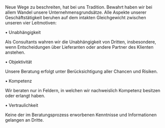 ﻿Neue Wege zu beschreiten, hat bei uns Tradition. Bewahrt haben wir bei allem Wandel unsere Unternehmensgrundsätze. Alle Aspekte unserer Geschäftstätigkeit beruhen auf dem intakten Gleichgewicht zwischen unseren vier Leitmotiven:

• Unabhängigkeit

Als Consultants wahren wir die Unabhängigkeit von Dritten, insbesondere, wenn Entscheidungen über Lieferanten oder andere Partner des Klienten anstehen.

• Objektivität

Unsere Beratung erfolgt unter Berücksichtigung aller Chancen und Risiken. 

• Kompetenz

Wir beraten nur in Feldern, in welchen wir nachweislich Kompetenz besitzen oder erlangt haben.

• Vertraulichkeit

Keine der im Beratungsprozess erworbenen Kenntnisse und Informationen gelangen an Dritte.